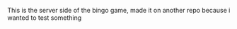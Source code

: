 This is the server side of the bingo game, made it on another repo because i wanted to test something
